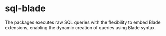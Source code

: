 # sql-blade
The packages executes raw SQL queries with the flexibility to embed Blade extensions, enabling the dynamic creation of queries using Blade syntax.

